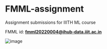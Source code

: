 # FMML-assignment
Assignment submissions for IIITH ML course

FMML id: <b>fmml20220004@ihub-data.iiit.ac.in</b>

![image](https://user-images.githubusercontent.com/72307306/192271727-371155fe-a087-4af4-944c-787ed8543560.png)
